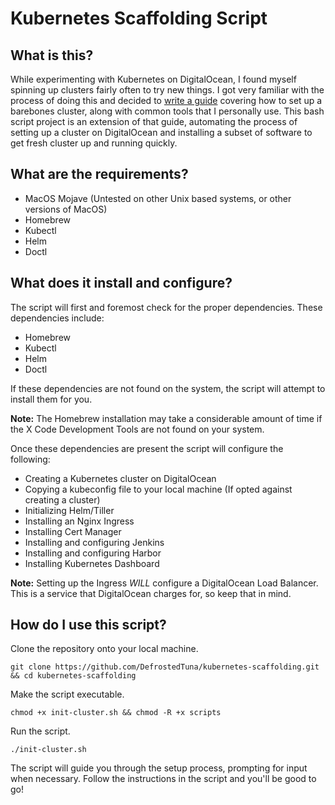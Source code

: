 # Kubernetes Scaffolding Script

## What is this?

While experimenting with Kubernetes on DigitalOcean, I found myself spinning up clusters fairly often to try new things. I got very familiar with the process of doing this and decided to [write a guide](https://gist.github.com/DefrostedTuna/1cf0367b3b121d82a0591e177d6887b8) covering how to set up a barebones cluster, along with common tools that I personally use. This bash script project is an extension of that guide, automating the process of setting up a cluster on DigitalOcean and installing a subset of software to get fresh cluster up and running quickly.

## What are the requirements?

* MacOS Mojave (Untested on other Unix based systems, or other versions of MacOS)
* Homebrew
* Kubectl
* Helm
* Doctl

## What does it install and configure?

The script will first and foremost check for the proper dependencies. These dependencies include:

* Homebrew
* Kubectl
* Helm
* Doctl

If these dependencies are not found on the system, the script will attempt to install them for you.

**Note:** The Homebrew installation may take a considerable amount of time if the X Code Development Tools are not found on your system.

Once these dependencies are present the script will configure the following:

* Creating a Kubernetes cluster on DigitalOcean
* Copying a kubeconfig file to your local machine (If opted against creating a cluster)
* Initializing Helm/Tiller
* Installing an Nginx Ingress
* Installing Cert Manager
* Installing and configuring Jenkins
* Installing and configuring Harbor
* Installing Kubernetes Dashboard

**Note:** Setting up the Ingress *WILL* configure a DigitalOcean Load Balancer. This is a service that DigitalOcean charges for, so keep that in mind.

## How do I use this script?

Clone the repository onto your local machine.

```
git clone https://github.com/DefrostedTuna/kubernetes-scaffolding.git && cd kubernetes-scaffolding
```

Make the script executable.

```
chmod +x init-cluster.sh && chmod -R +x scripts
```

Run the script.

```
./init-cluster.sh
```

The script will guide you through the setup process, prompting for input when necessary. Follow the instructions in the script and you'll be good to go!